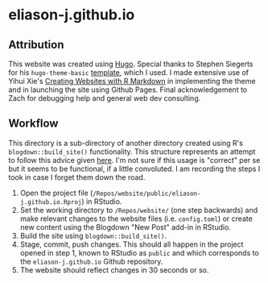 # eliason-j.github.io

## Attribution
This website was created using [Hugo](https://gohugo.io). 
Special thanks to Stephen Siegerts for his `hugo-theme-basic` [template](https://github.com/siegerts/hugo-theme-basic), which I used. 
I made extensive use of Yihui Xie's [Creating Websites with R Markdown](https://bookdown.org/yihui/blogdown/) in implementing the theme and in launching the site using Github Pages.
Final acknowledgement to Zach for debugging help and general web dev consulting. 

## Workflow 

This directory is a sub-directory of another directory created using R's `blogdown::build_site()` functionality. 
This structure represents an attempt to follow this advice given [here](https://bookdown.org/yihui/blogdown/github-pages.html).
I'm not sure if this usage is "correct" per se but it seems to be functional, if a little convoluted. I am recording the steps I took in case I forget them down the road.

1. Open the project file (`/Repos/website/public/eliason-j.github.io.Rproj`) in RStudio. 
2. Set the working directory to `/Repos/website/` (one step backwards) and make relevant changes to the website files (i.e. `config.toml`) or create new content using the Blogdown "New Post" add-in in RStudio.
3. Build the site using `blogdown::build_site()`.
4. Stage, commit, push changes. This should all happen in the project opened in step 1, known to RStudio as `public` and which corresponds to the `eliason-j.github.io` Github repository.
5. The website should reflect changes in 30 seconds or so. 
